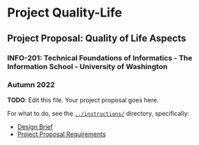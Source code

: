 # Project Quality-Life
## Project Proposal: Quality of Life Aspects
### INFO-201: Technical Foundations of Informatics - The Information School - University of Washington
### Autumn 2022

**TODO**: Edit this file. Your project proposal goes here.

For what to do, see the [`../instructions/`](../instructions/) directory, specifically:

* [Design Brief](../instructions/project-design-brief.pdf)
* [Project Proposal Requirements](../instructions/p01-proposal-requirements.md)
